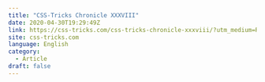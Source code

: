 ```yaml
---
title: "CSS-Tricks Chronicle XXXVIII"
date: 2020-04-30T19:29:49Z
link: https://css-tricks.com/css-tricks-chronicle-xxxviii/?utm_medium=RSS&utm_source=news.12bit.vn
site: css-tricks.com
language: English
category:
  - Article
draft: false
---
```

